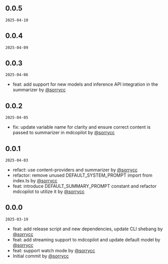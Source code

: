 ## 0.0.5

`2025-04-10`


## 0.0.4

`2025-04-09`


## 0.0.3

`2025-04-06`

- feat: add support for new models and inference API integration in the summarizer by [@sorrycc](https://github.com/sorrycc)


## 0.0.2

`2025-04-05`

- fix: update variable name for clarity and ensure correct content is passed to summarizer in mdcopilot by [@sorrycc](https://github.com/sorrycc)


## 0.0.1

`2025-04-03`

- refact: use content-providers and summarizer by [@sorrycc](https://github.com/sorrycc)
- refactor: remove unused DEFAULT_SYSTEM_PROMPT import from index.ts by [@sorrycc](https://github.com/sorrycc)
- feat: introduce DEFAULT_SUMMARY_PROMPT constant and refactor mdcopilot to utilize it by [@sorrycc](https://github.com/sorrycc)


## 0.0.0

`2025-03-19`

- feat: add release script and new dependencies, update CLI shebang by [@sorrycc](https://github.com/sorrycc)
- feat: add streaming support to mdcopilot and update default model by [@sorrycc](https://github.com/sorrycc)
- feat: support watch mode by [@sorrycc](https://github.com/sorrycc)
- Initial commit by [@sorrycc](https://github.com/sorrycc)

